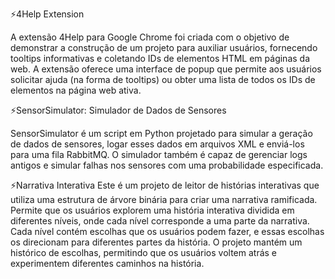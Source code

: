 ⚡4Help Extension 

A extensão 4Help para Google Chrome foi criada com o objetivo de demonstrar a construção de um projeto para auxiliar usuários, fornecendo tooltips informativas e coletando IDs de elementos HTML em páginas da web. A extensão oferece uma interface de popup que permite aos usuários solicitar ajuda (na forma de tooltips) ou obter uma lista de todos os IDs de elementos na página web ativa.

⚡SensorSimulator: Simulador de Dados de Sensores

SensorSimulator é um script em Python projetado para simular a geração de dados de sensores, logar esses dados em arquivos XML e enviá-los para uma fila RabbitMQ. O simulador também é capaz de gerenciar logs antigos e simular falhas nos sensores com uma probabilidade especificada.

⚡Narrativa Interativa
Este é um projeto de leitor de histórias interativas que utiliza uma estrutura de árvore binária para criar uma narrativa ramificada. Permite que os usuários explorem uma história interativa dividida em diferentes níveis, onde cada nível corresponde a uma parte da narrativa. Cada nível contém escolhas que os usuários podem fazer, e essas escolhas os direcionam para diferentes partes da história. O projeto mantém um histórico de escolhas, permitindo que os usuários voltem atrás e experimentem diferentes caminhos na história.

